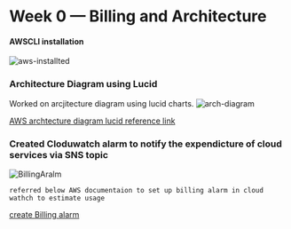 # Week 0 — Billing and Architecture

#### AWSCLI installation 

![aws-installted](https://user-images.githubusercontent.com/92042814/219269406-ea5b1673-1378-4186-8085-27f93b3a3dfd.JPG)

### Architecture Diagram using Lucid

Worked on arcjitecture diagram using lucid charts.
![arch-diagram](https://user-images.githubusercontent.com/92042814/219745512-19e2bb2f-3775-484b-a80b-622b166481e3.JPG)


[AWS archtecture diagram lucid reference link](https://lucid.app/lucidchart/3b9e1231-da56-4993-be42-bbf7aa719985/edit?viewport_loc=-1005%2C182%2C2220%2C1038%2C0_0&invitationId=inv_9e1d9c5b-f372-42bd-bf22-f372544d0098)

### Created Cloduwatch alarm to notify the expendicture of cloud services via SNS topic

![BillingAralm](https://user-images.githubusercontent.com/92042814/219873261-c838a389-5d36-4552-805d-f0a739af00fe.JPG)

```
referred below AWS documentaion to set up billing alarm in cloud wathch to estimate usage
```
[create Billing alarm](https://docs.aws.amazon.com/AmazonCloudWatch/latest/monitoring/monitor_estimated_charges_with_cloudwatch.html#creating_billing_alarm_with_wizard)
















